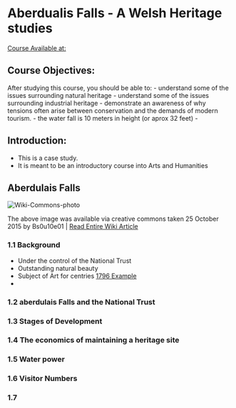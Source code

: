# Aberdualis Falls - A Welsh Heritage studies 
[Course Available at:](https://www.open.edu/openlearn/history-the-arts/history/aberdulais-falls-case-study-welsh-heritage/content-section-0?active-tab=description-tab)

## Course Objectives: 
After studying this course, you should be able to:
    - understand some of the issues surrounding natural heritage
    - understand some of the issues surrounding industrial heritage
    - demonstrate an awareness of why tensions often arise between conservation and the demands of modern tourism.
    - the water fall is 10 meters in height (or aprox 32 feet)
    - 
## Introduction: 
* This is a case study.
* It is meant to be an introductory course into Arts and Humanities

## Aberdulais Falls 

![Wiki-Commons-photo](https://upload.wikimedia.org/wikipedia/commons/0/0e/AberdulaisFalls2015.jpg)

The above image was available via creative commons taken 25 October 2015 by Bs0u10e01 | [Read Entire Wiki Article](https://en.wikipedia.org/wiki/Aberdulais_Falls)

### 1.1 Background
  - Under the control of the National Trust 
  - Outstanding natural beauty 
  - Subject of Art for centries [1796 Example](https://github.com/EO4wellness/T-I-L/blob/main/polyglot/gales/OpenLearn/Aberdulais%20Falls%20Welsh%20heritage/Turner.md)
  - 
### 1.2 aberdulais Falls and the National Trust 
### 1.3 Stages of Development 
### 1.4 The economics of maintaining a heritage site 
### 1.5 Water power 
### 1.6 Visitor Numbers 
### 1.7  
